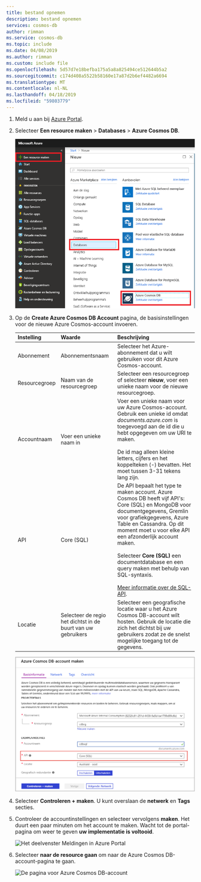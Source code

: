 ```yaml
---
title: bestand opnemen
description: bestand opnemen
services: cosmos-db
author: rimman
ms.service: cosmos-db
ms.topic: include
ms.date: 04/08/2019
ms.author: rimman
ms.custom: include file
ms.openlocfilehash: 5d57d7e18befba175a5a8a825494ce512644b5a2
ms.sourcegitcommit: c174d408a5522b58160e17a87d2b6ef4482a6694
ms.translationtype: MT
ms.contentlocale: nl-NL
ms.lasthandoff: 04/18/2019
ms.locfileid: "59803779"
---
```

1. Meld u aan bij [Azure Portal](https://portal.azure.com/).
1. Selecteer **Een resource maken** > **Databases** > **Azure Cosmos DB**.
   
   ![Het deelvenster Databases in Azure Portal](./media/cosmos-db-create-dbaccount/create-nosql-db-databases-json-tutorial-1.png)

1. Op de **Create Azure Cosmos DB Account** pagina, de basisinstellingen voor de nieuwe Azure Cosmos-account invoeren. 
 
    |Instelling|Waarde|Beschrijving |
    |---|---|---|
    |Abonnement|Abonnementsnaam|Selecteer het Azure-abonnement dat u wilt gebruiken voor dit Azure Cosmos-account. |
    |Resourcegroep|Naam van de resourcegroep|Selecteer een resourcegroep of selecteer **nieuw**, voer een unieke naam voor de nieuwe resourcegroep. |
    | Accountnaam|Voer een unieke naam in|Voer een unieke naam voor uw Azure Cosmos-account. Gebruik een unieke id omdat *documents.azure.com* is toegevoegd aan de id die u hebt opgegeven om uw URI te maken.<br><br>De id mag alleen kleine letters, cijfers en het koppelteken (-) bevatten. Het moet tussen 3-31 tekens lang zijn.|
    | API|Core (SQL)|De API bepaalt het type te maken account. Azure Cosmos DB heeft vijf API's: Core (SQL) en MongoDB voor documentgegevens, Gremlin voor grafiekgegevens, Azure Table en Cassandra. Op dit moment moet u voor elke API een afzonderlijk account maken. <br><br>Selecteer **Core (SQL)** een documentdatabase en een query maken met behulp van SQL-syntaxis. <br><br>[Meer informatie over de SQL-API](../articles/cosmos-db/documentdb-introduction.md).|
    | Locatie|Selecteer de regio het dichtst in de buurt van uw gebruikers|Selecteer een geografische locatie waar u het Azure Cosmos DB-account wilt hosten. Gebruik de locatie die zich het dichtst bij uw gebruikers zodat ze de snelst mogelijke toegang tot de gegevens.|
   
   ![De pagina Nieuw account voor Azure Cosmos DB](./media/cosmos-db-create-dbaccount/azure-cosmos-db-create-new-account.png)

1. Selecteer **Controleren + maken**. U kunt overslaan de **netwerk** en **Tags** secties. 

1. Controleer de accountinstellingen en selecteer vervolgens **maken**. Het duurt een paar minuten om het account te maken. Wacht tot de portal-pagina om weer te geven **uw implementatie is voltooid**. 

    ![Het deelvenster Meldingen in Azure Portal](./media/cosmos-db-create-dbaccount/azure-cosmos-db-account-created.png)

1. Selecteer **naar de resource gaan** om naar de Azure Cosmos DB-account-pagina te gaan. 

    ![De pagina voor Azure Cosmos DB-account](./media/cosmos-db-create-dbaccount/azure-cosmos-db-account-created-2.png)
